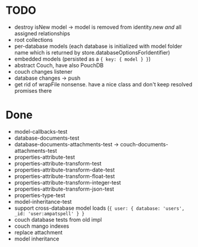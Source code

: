 # TODO

* destroy isNew model -> model is removed from identity.new _and_ all assigned relationships
* root collections
* per-database models (each database is initialized with model folder name which is returned by store.databaseOptionsForIdentifier)
* embedded models (persisted as a `{ key: { model } }`)
* abstract Couch, have also PouchDB
* couch changes listener
* database changes -> push
* get rid of wrapFile nonsense. have a nice class and don't keep resolved promises there

# Done

* model-callbacks-test
* database-documents-test
* database-documents-attachments-test -> couch-documents-attachments-test
* properties-attribute-test
* properties-attribute-transform-test
* properties-attribute-transform-date-test
* properties-attribute-transform-float-test
* properties-attribute-transform-integer-test
* properties-attribute-transform-json-test
* properties-type-test
* model-inheritance-test
* support cross-database model loads (`{ user: { database: 'users', _id: 'user:ampatspell' } }`
* couch database tests from old impl
* couch mango indexes
* replace attachment
* model inheritance
